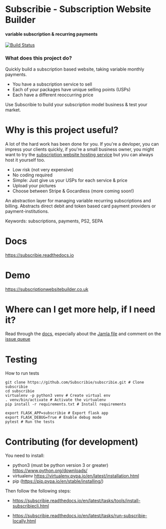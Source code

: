 # Subscribie  - Subscription Website Builder 
#### variable subscription & recurring payments
[![Build Status](https://travis-ci.org/Subscribie/subscribie.svg?branch=master)](https://travis-ci.org/Subscribie/subscribie)

### What does this project do?                                                   

Quickly build a subscription based website, taking variable monthly payments.

- You have a subscription service to sell
- Each of your packages have unique selling points (USPs)
- Each have a different reoccurring price

Use Subscribie to build your subscription model business & test your market.

# Why is this project useful?                                                    

A lot of the hard work has been done for you. If you're a devloper, you can
impress your clients quickly, if you're a small business owner, you might want
to try the [subscription website hosting service](http://subscriptionwebsitebuilder.co.uk) but you can always host it yourself too.

- Low risk (not very expensive)
- No coding required
- Simple: Just give us your USPs for each service & price
- Upload your pictures
- Choose between Stripe & Gocardless (more coming soon!) 

An abstraction layer for managing variable recurring subscriptions and billing. Abstracts direct debit and token based card payment providers or payment-institutions.

Keywords: subscriptions, payments, PS2, SEPA 

# Docs 

https://subscribie.readthedocs.io

# Demo

https://subscriptionwebsitebuilder.co.uk

# Where can I get more help, if I need it?

Read through the [docs](https://subscribie.readthedocs.io), especially
about the [Jamla
file](https://subscribie.readthedocs.io/en/latest/concepts/concepts.html) 
and comment on the [issue
queue](https://github.com/Subscribie/subscribie/issues)

# Testing

How to run tests

```
git clone https://github.com/Subscribie/subscribie.git # Clone subscribie
cd subscribie
virtualenv -p python3 venv # Create virtual env
. venv/bin/activate # Activate the virtualenv
pip install -r requirements.txt # Install requirements

export FLASK_APP=subscribie # Export flask app
export FLASK_DEBUG=True # Enable debug mode
pytest # Run the tests
```


# Contributing (for development)

You need to install:

- python3 (must be python version 3 or greater) https://www.python.org/downloads/
- virtualenv https://virtualenv.pypa.io/en/latest/installation.html
- pip (https://pip.pypa.io/en/stable/installing/)

Then follow the following steps:

- https://subscribie.readthedocs.io/en/latest/tasks/tools/install-subscribiecli.html

- https://subscribie.readthedocs.io/en/latest/tasks/run-subscribie-locally.html
